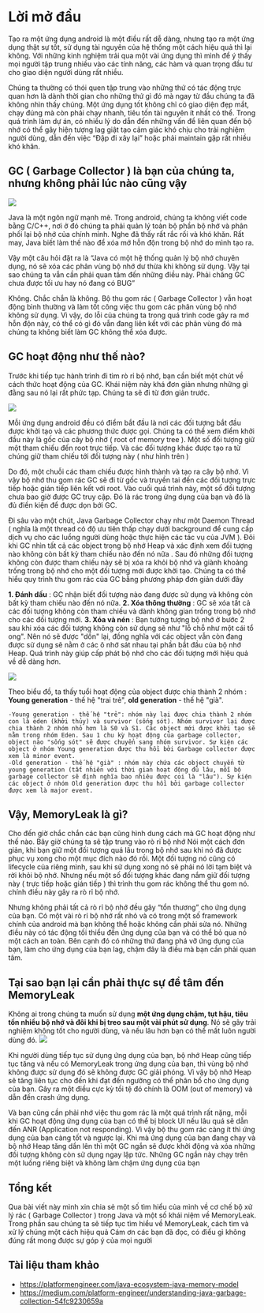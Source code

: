 # Lời mở đầu

Tạo ra một ứng dụng android là một điều rất dễ dàng, nhưng tạo ra một ứng dụng thật sự tốt, sử dụng tài nguyên của hệ thống một cách hiệu quả thì lại không. Với những kinh nghiệm trải qua một vài ứng dụng thì mình để ý thấy mọi người tập trung nhiều vào các tính năng, các hàm và quan trọng đầu tư cho giao diện người dùng rất nhiều. 

Chúng ta thường có thói quen tập trung vào những thứ có tác động trực quan hơn là dành thời gian cho những thứ gì đó mà ngay từ đầu chúng ta đã không nhìn thấy chúng. Một ứng dụng tốt không chỉ có giao diện đẹp mắt, chạy đúng mà còn phải chạy nhanh, tiêu tốn tài nguyên ít nhất có thể. Trong quá trình làm dự án, có nhiều lý do dẫn đến những vấn đề liên quan đến bộ nhớ có thể gây hiện tượng lag giật tạo cảm giác khó chịu cho trải nghiệm người dùng, dẫn đến việc “Đập đi xây lại” hoặc phải maintain gặp rất nhiều khó khăn.

## GC ( Garbage Collector ) là bạn của chúng ta, nhưng không phải lúc nào cũng vậy 

![](https://images.viblo.asia/49c2ddec-af8c-4198-96a3-8f141a664b7c.png)

Java là một ngôn ngữ mạnh mẽ. Trong android, chúng ta không viết code bằng C/C++, nơi ở đó chúng ta phải quản lý toàn bộ phần bộ nhớ và phân phối lại bộ nhớ của chính mình. Nghe đã thấy rất rắc rối và khó khăn. Rất may, Java biết làm thế nào để xóa mớ hỗn độn trong bộ nhớ do mình tạo ra. 

Vậy một câu hỏi đặt ra là “Java có một hệ thống quản lý bộ nhớ chuyên dụng, nó sẽ xóa các phân vùng bộ nhớ dư thừa khi không sử dụng. Vậy tại sao chúng ta vẫn cần phải quan tâm đến những điều này. Phải chăng GC chưa được tối ưu hay nó đang có BUG”

Không. Chắc chắn là không. Bộ thu gom rác ( Garbage Collector ) vẫn hoạt động bình thường và làm tốt công việc thu gom các phân vùng bộ nhớ không sử dụng. Vì vậy, do lỗi của chúng ta trong quá trình code gây ra mớ hỗn độn này, có thể có gì đó vẫn đang liên kết với các phân vùng đó mà chúng ta không biết làm GC không thể xóa được.

## GC hoạt động như thế nào?

Trước khi tiếp tục hành trình đi tìm rò rỉ bộ nhớ, bạn cần biết một chút về cách thức hoạt động của GC. Khái niệm này khá đơn giản nhưng những gì đằng sau nó lại rất phức tạp. Chúng ta sẽ đi từ đơn giản trước.

![](https://images.viblo.asia/d3890b93-9709-4782-86fe-f041c5a117cb.jpg)

Mỗi ứng dụng android đều có điểm bắt đầu là nơi các đối tượng bắt đầu được khởi tạo và các phương thức được gọi. Chúng ta có thể xem điểm khởi đầu này là gốc của cây bộ nhớ ( root of memory tree ). Một số đối tượng giữ một tham chiếu đến root trực tiếp. Và các đối tượng khác được tạo ra từ chúng giữ tham chiếu tới đối tượng này ( như hình trên )

Do đó, một chuỗi các tham chiếu được hình thành và tạo ra cây bộ nhớ. Vì vậy bộ nhớ thu gom rác GC sẽ đi từ gốc và truyền tai đến các đối tượng trực tiếp hoặc gián tiếp liên kết với root. Vào cuối quá trình này, một số đối tượng chưa bao giờ được GC truy cập. Đó là rác trong ứng dụng của bạn và đó là đủ điền kiện để được dọn bới GC.

Đi sâu vào một chút, Java Garbage Collector chạy như một Daemon Thread ( nghĩa là một thread có độ ưu tiên thấp chạy dưới background để cung cấp dịch vụ cho các luồng người dùng hoặc thực hiện các tác vụ của JVM ). Đôi khi GC nhìn tất cả các object trong bộ nhớ Heap và xác định xem đối tượng nào không còn bất kỳ tham chiếu nào đến nó nữa . Sau đó những đối tượng không còn được tham chiếu này sẽ bị xóa ra khỏi bộ nhớ và giành khoảng trống trong bộ nhớ cho một đối tượng mới được khởi tạo. Chúng ta có thể hiểu quy trình thu gom rác của GC bằng phương pháp đơn giản dưới đây

**1. Đánh dấu** : GC nhận biết đối tượng nào đang được sử dụng và không còn bất kỳ tham chiếu nào đến nó nữa.
**2. Xóa thông thường** : GC sẽ xóa tất cả các đối tượng không còn tham chiếu và dành không gian trống trong bộ nhớ cho các đối tượng mới.
**3. Xóa và nén** : Bạn tưởng tượng bộ nhớ ở bước 2 sau khi xóa các đối tượng không còn sử dụng sẽ như "lỗ chỗ như một cái tổ ong". Nên nó sẽ được "dồn" lại, đồng nghĩa với các object vẫn còn đang được sử dụng sẽ nằm ở các ô nhớ sát nhau tại phần bắt đầu của bộ nhớ Heap. Quá trình này giúp cấp phát bộ nhớ cho các đối tượng mới hiệu quả về dễ dàng hơn.

![](https://images.viblo.asia/185c628e-f7ca-42e1-b698-71475ac3fca0.png)

Theo biểu đồ, ta thấy tuổi hoạt động của object được chia thành 2 nhóm : **Young  generation** - thế hệ "trai trẻ", **old generation** - thế hệ "già".

    -Young generation - thế hệ "trẻ": nhóm này lại được chia thành 2 nhóm con là eden (khởi thủy) và survivor (sống sót). Nhóm survivor lại được chia thành 2 nhóm nhỏ hơn là S0 và S1. Các object mới được khởi tạo sẽ nằm trong nhóm Eden. Sau 1 chu kỳ hoạt động của garbage collector, object nào "sống sót" sẽ được chuyển sang nhóm survivor. Sự kiện các object ở nhóm Young generation được thu hồi bởi Garbage collector được xem là minor event.
    -Old generation - thế hệ "già" : nhóm này chứa các object chuyển từ young generation (tất nhiên với thời gian hoạt động đủ lâu, mỗi bộ garbage collector sẽ định nghĩa bao nhiêu được coi là "lâu"). Sự kiện các object ở nhóm Old generation được thu hồi bởi garbage collector được xem là major event.

## Vậy, MemoryLeak là gì?

Cho đến giờ chắc chắn các bạn cũng hình dung cách mà GC hoạt động như thế nào. Bây giờ chúng ta sẽ tập trung vào rò rỉ bộ nhớ
Nói một cách đơn giản, khi bạn giữ một đối tượng quá lâu trong bộ nhớ sau khi nó đã được phục vụ xong cho một mục đích nào đó rồi. Một đối tượng nó cũng có lifecycle của riêng mình, sau khi sử dụng xong nó sẽ phải nó lời tạm biệt và rời khỏi bộ nhớ. Nhưng nếu một số đối tượng khác đang nắm giữ đối tượng này ( trực tiếp hoặc gián tiếp ) thì trình thu gom rác không thể thu gom nó. chính điều này gây ra rò rỉ bộ nhớ.

Nhưng không phải tất cả rò rỉ bộ nhớ đều gây “tổn thương” cho ứng dụng của bạn. Có một vài rò rỉ bộ nhớ rất nhỏ và có trong một số framework chính của android mà bạn không thể hoặc không cần phải sửa nó. Những điều này có tác động tối thiểu đến ứng dụng của bạn và có thể bỏ qua nó một cách an toàn. Bên cạnh đó có những thứ đang phá vỡ ứng dụng của bạn, làm cho ứng dụng của bạn lag, chậm đây là điều mà bạn cần phải quan tâm.

## Tại sao bạn lại cần phải thực sự để tâm đến MemoryLeak

Không ai trong chúng ta muốn sử dụng **một ứng dụng chậm, tụt hậu, tiêu tốn nhiều bộ nhớ và đôi khi bị treo sau một vài phút sử dụng**. Nó sẽ gây trải nghiệm không tốt cho người dùng, và nếu lâu hơn bạn có thể mất luôn người dùng đó.
![](https://images.viblo.asia/6ec4db5d-a2ba-4fd0-8e5b-43e04f8888bf.png)

Khi người dùng tiếp tục sử dụng ứng dụng của bạn, bộ nhớ Heap cũng tiếp tục tăng và nếu có MemoryLeak trong ứng dụng của bạn, thì vùng bộ nhớ không được sử dụng đó sẽ không được GC giải phóng. Vì vậy bộ nhớ Heap sẽ tăng liên tục cho đến khi đạt đến ngưỡng có thể phân bổ cho ứng dụng của bạn. Gây ra một điều cực kỳ tồi tệ đó chính là OOM (out of memory) và dẫn đến crash ứng dụng.

Và bạn cũng cần phải nhớ việc thu gom rác là một quá trình rất nặng, mỗi khi GC hoạt động ứng dụng của bạn có thể bị block UI nếu lâu quá sẽ dẫn đến ANR (Application not responding). Vì vậy bộ thu gom rác càng ít thì ứng dụng của bạn càng tốt và ngược lại. Khi mà ứng dụng của bạn đang chạy và bộ nhớ Heap tăng dần lên thì một GC ngắn sẽ được khởi động và xóa những đối tượng không còn sử dụng ngay lập tức. Những GC ngắn này chạy trên một luồng riêng biệt và không làm chậm ứng dụng của bạn

## Tổng kết

Qua bài viết này mình xin chia sẻ một số tìm hiểu của mình về cơ chế bộ xử lý rác ( Garbage Collector ) trong Java và một số khái niệm về MemoryLeak. Trong phần sau chúng ta sẽ tiếp tục tìm hiểu về MemoryLeak, cách tìm và xử lý chúng một cách hiệu quả
Cám ơn các bạn đã đọc, có điều gì không đúng rất mong được sự góp ý của mọi người

## Tài liệu tham khảo
- https://platformengineer.com/java-ecosystem-java-memory-model
- https://medium.com/platform-engineer/understanding-java-garbage-collection-54fc9230659a